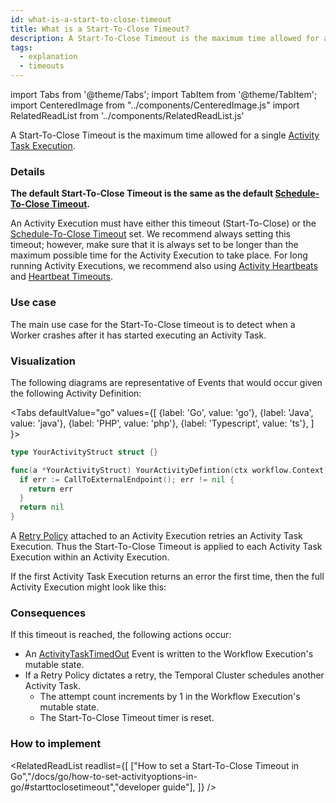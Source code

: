 ```yaml
---
id: what-is-a-start-to-close-timeout
title: What is a Start-To-Close Timeout?
description: A Start-To-Close Timeout is the maximum time allowed for a single Activity Task Execution.
tags:
  - explanation
  - timeouts
---
```


import Tabs from '@theme/Tabs';
import TabItem from '@theme/TabItem';
import CenteredImage from "../components/CenteredImage.js"
import RelatedReadList from '../components/RelatedReadList.js'

A Start-To-Close Timeout is the maximum time allowed for a single [Activity Task Execution](/docs/content/what-is-an-activity-task-execution).

### Details

**The default Start-To-Close Timeout is the same as the default [Schedule-To-Close Timeout](/docs/content/what-is-a-schedule-to-close-timeout).**

An Activity Execution must have either this timeout (Start-To-Close) or the [Schedule-To-Close Timeout](/docs/content/what-is-a-schedule-to-close-timeout) set.
We recommend always setting this timeout; however, make sure that it is always set to be longer than the maximum possible time for the Activity Execution to take place.
For long running Activity Executions, we recommend also using [Activity Heartbeats](/docs/content/what-is-an-activity-heartbeat) and [Heartbeat Timeouts](/docs/content/what-is-a-heartbeat-timeout).

### Use case

The main use case for the Start-To-Close timeout is to detect when a Worker crashes after it has started executing an Activity Task.

### Visualization

The following diagrams are representative of Events that would occur given the following Activity Definition:

<Tabs
defaultValue="go"
values={[
{label: 'Go', value: 'go'},
{label: 'Java', value: 'java'},
{label: 'PHP', value: 'php'},
{label: 'Typescript', value: 'ts'},
]
}>

<TabItem value="go">

```go
type YourActivityStruct struct {}

func(a *YourActivityStruct) YourActivityDefintion(ctx workflow.Context) error {
  if err := CallToExternalEndpoint(); err != nil {
    return err
  }
  return nil
}
```

</TabItem>
<TabItem value="java">

</TabItem>
<TabItem value="ts">

</TabItem>
<TabItem value="php">

</TabItem>
</Tabs>

<CenteredImage
imagePath="/diagrams/start-to-close-timeout.svg"
imageSize="100"
title="Start-To-Close Timeout period"
/>

A [Retry Policy](/docs/content/what-is-a-retry-policy) attached to an Activity Execution retries an Activity Task Execution.
Thus the Start-To-Close Timeout is applied to each Activity Task Execution within an Activity Execution.

If the first Activity Task Execution returns an error the first time, then the full Activity Execution might look like this:

<CenteredImage
imagePath="/diagrams/start-to-close-timeout-with-retry.svg"
imageSize="100"
title="Start-To-Close Timeout period with retries"
/>

### Consequences

If this timeout is reached, the following actions occur:

- An [ActivityTaskTimedOut](/docs/reference/events/#activitytasktimedout) Event is written to the Workflow Execution's mutable state.
- If a Retry Policy dictates a retry, the Temporal Cluster schedules another Activity Task.
  - The attempt count increments by 1 in the Workflow Execution's mutable state.
  - The Start-To-Close Timeout timer is reset.

### How to implement

<RelatedReadList
readlist={[
["How to set a Start-To-Close Timeout in Go","/docs/go/how-to-set-activityoptions-in-go/#starttoclosetimeout","developer guide"],
]}
/>
